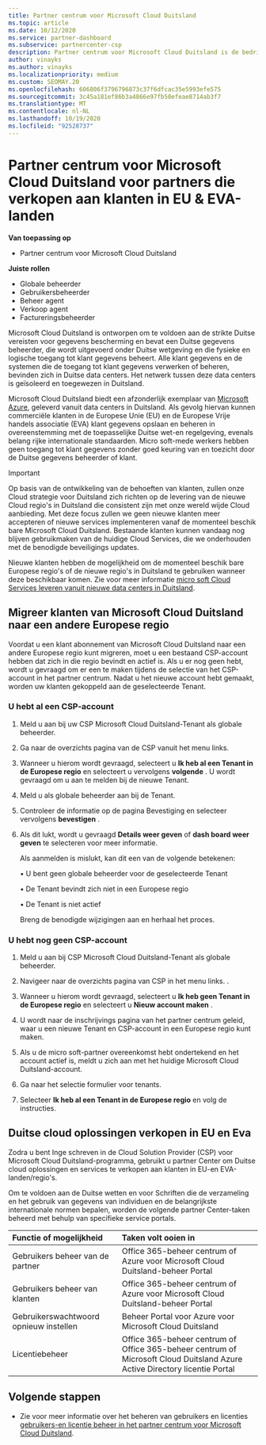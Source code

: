 ```yaml
---
title: Partner centrum voor Microsoft Cloud Duitsland
ms.topic: article
ms.date: 10/12/2020
ms.service: partner-dashboard
ms.subservice: partnercenter-csp
description: Partner centrum voor Microsoft Cloud Duitsland is de bedrijfs portal voor partners die micro soft-cloud oplossingen willen aanbieden aan klanten in EU-en EVA-landen.
author: vinayks
ms.author: vinayks
ms.localizationpriority: medium
ms.custom: SEOMAY.20
ms.openlocfilehash: 606806f3796796873c37f6dfcac35e5993efe575
ms.sourcegitcommit: 3c45a181ef86b3a4866e97fb50efeae8714ab3f7
ms.translationtype: MT
ms.contentlocale: nl-NL
ms.lasthandoff: 10/19/2020
ms.locfileid: "92528737"
---
```

# <a name="partner-center-for-microsoft-cloud-germany-for-partners-selling-to-customers-in-eu--efta-countries"></a>Partner centrum voor Microsoft Cloud Duitsland voor partners die verkopen aan klanten in EU & EVA-landen

**Van toepassing op**

-  Partner centrum voor Microsoft Cloud Duitsland

**Juiste rollen**

- Globale beheerder
- Gebruikersbeheerder
- Beheer agent
- Verkoop agent
- Factureringsbeheerder

Microsoft Cloud Duitsland is ontworpen om te voldoen aan de strikte Duitse vereisten voor gegevens bescherming en bevat een Duitse gegevens beheerder, die wordt uitgevoerd onder Duitse wetgeving en die fysieke en logische toegang tot klant gegevens beheert. Alle klant gegevens en de systemen die de toegang tot klant gegevens verwerken of beheren, bevinden zich in Duitse data centers. Het netwerk tussen deze data centers is geïsoleerd en toegewezen in Duitsland.

Microsoft Cloud Duitsland biedt een afzonderlijk exemplaar van [Microsoft Azure](https://go.microsoft.com/fwlink/?linkid=847992), geleverd vanuit data centers in Duitsland. Als gevolg hiervan kunnen commerciële klanten in de Europese Unie (EU) en de Europese Vrije handels associatie (EVA) klant gegevens opslaan en beheren in overeenstemming met de toepasselijke Duitse wet-en regelgeving, evenals belang rijke internationale standaarden. Micro soft-mede werkers hebben geen toegang tot klant gegevens zonder goed keuring van en toezicht door de Duitse gegevens beheerder of klant.

> [!IMPORTANT]
> Op basis van de ontwikkeling van de behoeften van klanten, zullen onze Cloud strategie voor Duitsland zich richten op de levering van de nieuwe Cloud regio's in Duitsland die consistent zijn met onze wereld wijde Cloud aanbieding. Met deze focus zullen we geen nieuwe klanten meer accepteren of nieuwe services implementeren vanaf de momenteel beschik bare Microsoft Cloud Duitsland. Bestaande klanten kunnen vandaag nog blijven gebruikmaken van de huidige Cloud Services, die we onderhouden met de benodigde beveiligings updates.
>
> Nieuwe klanten hebben de mogelijkheid om de momenteel beschik bare Europese regio's of de nieuwe regio's in Duitsland te gebruiken wanneer deze beschikbaar komen. Zie voor meer informatie [micro soft Cloud Services leveren vanuit nieuwe data centers in Duitsland](https://news.microsoft.com/europe/2018/08/31/microsoft-to-deliver-cloud-services-from-new-datacentres-in-germany-in-2019-to-meet-evolving-customer-needs/). 

## <a name="migrate-customers-from-microsoft-cloud-germany-to-another-european-region"></a>Migreer klanten van Microsoft Cloud Duitsland naar een andere Europese regio

Voordat u een klant abonnement van Microsoft Cloud Duitsland naar een andere Europese regio kunt migreren, moet u een bestaand CSP-account hebben dat zich in die regio bevindt en actief is. Als u er nog geen hebt, wordt u gevraagd om er een te maken tijdens de selectie van het CSP-account in het partner centrum. Nadat u het nieuwe account hebt gemaakt, worden uw klanten gekoppeld aan de geselecteerde Tenant.

### <a name="you-already-have-a-csp-account"></a>U hebt al een CSP-account

1. Meld u aan bij uw CSP Microsoft Cloud Duitsland-Tenant als globale beheerder.

1. Ga naar de overzichts pagina van de CSP vanuit het menu links.
 
1. Wanneer u hierom wordt gevraagd, selecteert u **Ik heb al een Tenant in de Europese regio** en selecteert u vervolgens **volgende** . U wordt gevraagd om u aan te melden bij de nieuwe Tenant. 

1. Meld u als globale beheerder aan bij de Tenant.
 
1. Controleer de informatie op de pagina Bevestiging en selecteer vervolgens **bevestigen** .
 
6.  Als dit lukt, wordt u gevraagd **Details weer geven** of **dash board weer geven** te selecteren voor meer informatie. 

    Als aanmelden is mislukt, kan dit een van de volgende betekenen:
    
    • U bent geen globale beheerder voor de geselecteerde Tenant
    
    • De Tenant bevindt zich niet in een Europese regio
    
    • De Tenant is niet actief

    Breng de benodigde wijzigingen aan en herhaal het proces. 

### <a name="you-dont-already-have-a-csp-account"></a>U hebt nog geen CSP-account

1. Meld u aan bij CSP Microsoft Cloud Duitsland-Tenant als globale beheerder.

1. Navigeer naar de overzichts pagina van CSP in het menu links.
. 
1. Wanneer u hierom wordt gevraagd, selecteert u **Ik heb geen Tenant in de Europese regio** en selecteert u **Nieuw account maken** . 
 
1. U wordt naar de inschrijvings pagina van het partner centrum geleid, waar u een nieuwe Tenant en CSP-account in een Europese regio kunt maken.
  
5. Als u de micro soft-partner overeenkomst hebt ondertekend en het account actief is, meldt u zich aan met het huidige Microsoft Cloud Duitsland-account.

6. Ga naar het selectie formulier voor tenants.

7. Selecteer **Ik heb al een Tenant in de Europese regio** en volg de instructies.


## <a name="selling-german-cloud-solutions-in-eu-and-efta"></a>Duitse cloud oplossingen verkopen in EU en Eva

Zodra u bent Inge schreven in de Cloud Solution Provider (CSP) voor Microsoft Cloud Duitsland-programma, gebruikt u partner Center om Duitse cloud oplossingen en services te verkopen aan klanten in EU-en EVA-landen/regio's.

Om te voldoen aan de Duitse wetten en voor Schriften die de verzameling en het gebruik van gegevens van individuen en de belangrijkste internationale normen bepalen, worden de volgende partner Center-taken beheerd met behulp van specifieke service portals.

Functie of mogelijkheid | Taken volt ooien in
:--- | :---
Gebruikers beheer van de partner | Office 365-beheer centrum of Azure voor Microsoft Cloud Duitsland-beheer Portal
Gebruikers beheer van klanten | Office 365-beheer centrum of Azure voor Microsoft Cloud Duitsland-beheer Portal
Gebruikerswachtwoord opnieuw instellen | Beheer Portal voor Azure voor Microsoft Cloud Duitsland
Licentiebeheer | Office 365-beheer centrum of Office 365-beheer centrum of Microsoft Cloud Duitsland Azure Active Directory licentie Portal

## <a name="next-steps"></a>Volgende stappen

- Zie voor meer informatie over het beheren van gebruikers en licenties [gebruikers-en licentie beheer in het partner centrum voor Microsoft Cloud Duitsland](user-management-in-partner-center-for-microsoft-cloud-germany.md).

